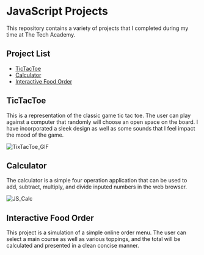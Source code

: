 # JavaScript Projects
This repository contains a variety of projects that I completed during my time at The Tech Academy.

## Project List
- [TicTacToe](https://github.com/jbikeler/JavaScript-Projects/tree/main/TicTacToe)
- [Calculator](https://github.com/jbikeler/JavaScript-Projects/tree/main/Calculator)
- [Interactive Food Order](https://github.com/jbikeler/JavaScript-Projects/tree/main/Pizza_Project)

## TicTacToe
This is a representation of the classic game tic tac toe. The user can play against a computer that randomly will choose an open space on the board. I have incorporated a sleek design as well as some sounds that I feel impact the mood of the game.

![TixTacToe_GIF](https://github.com/user-attachments/assets/7ac8b0f9-50ac-4189-abba-85113196467f)

## Calculator
The calculator is a simple four operation application that can be used to add, subtract, multiply, and divide inputed numbers in the web browser.

![JS_Calc](https://github.com/user-attachments/assets/cdbb1e6f-a447-44c9-aad6-fc029bf9a324)

## Interactive Food Order
This project is a simulation of a simple online order menu. The user can select a main course as well as various toppings, and the total will be calculated and presented in a clean concise manner.
